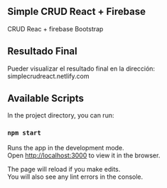 ## Simple CRUD React + Firebase

CRUD Reac + firebase
Bootstrap

## Resultado Final

Pueder visualizar el resultado final en la dirección: 
simplecrudreact.netlify.com

## Available Scripts

In the project directory, you can run:

### `npm start`

Runs the app in the development mode.<br>
Open [http://localhost:3000](http://localhost:3000) to view it in the browser.

The page will reload if you make edits.<br>
You will also see any lint errors in the console.
